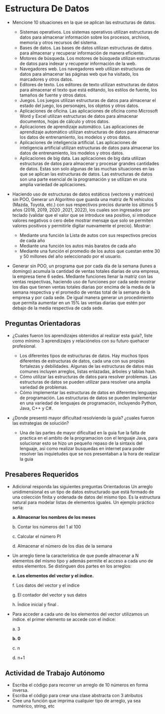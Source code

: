 # Estructura De Datos

- Mencione 10 situaciones en la que se aplican las estructuras de datos.
  - Sistemas operativos. Los sistemas operativos utilizan estructuras de datos para almacenar información sobre los procesos, archivos, memoria y otros recursos del sistema.
  - Bases de datos. Las bases de datos utilizan estructuras de datos para almacenar y recuperar información de manera eficiente.
  - Motores de búsqueda. Los motores de búsqueda utilizan estructuras de datos para indexar y recuperar información de la web.
  - Navegadores web. Los navegadores web utilizan estructuras de datos para almacenar las páginas web que ha visitado, los marcadores y otros datos.
  - Editores de texto. Los editores de texto utilizan estructuras de datos para almacenar el texto que está editando, los estilos de fuente, los tamaños de fuente y otros datos.
  - Juegos. Los juegos utilizan estructuras de datos para almacenar el estado del juego, los personajes, los objetos y otros datos.
  - Aplicaciones de oficina. Las aplicaciones de oficina como Microsoft Word y Excel utilizan estructuras de datos para almacenar documentos, hojas de cálculo y otros datos.
  - Aplicaciones de aprendizaje automático. Las aplicaciones de aprendizaje automático utilizan estructuras de datos para almacenar los datos de entrenamiento, los modelos y otros datos.
  - Aplicaciones de inteligencia artificial. Las aplicaciones de inteligencia artificial utilizan estructuras de datos para almacenar los datos de entrenamiento, los modelos y otros datos.
  - Aplicaciones de big data. Las aplicaciones de big data utilizan estructuras de datos para almacenar y procesar grandes cantidades de datos.
Estas son solo algunas de las muchas situaciones en las que se aplican las estructuras de datos. Las estructuras de datos son una parte esencial de la programación y se utilizan en una amplia variedad de aplicaciones.
  
- Haciendo uso de estructuras de datos estáticos (vectores y matrices) sin POO,
Generar un Algoritmo que guarda una matriz de N vehículos (Mazda, Toyota, etc.) con
sus respectivos precios durante los últimos 5 años (2018, 2019, 2020 ,2021, 2022), los
cuales son ingresados por teclado (validar que el valor que se introduce sea positivo, si
introduce valores negativos o cero debe mostrar mensaje que solo se permiten valores
positivos y permitirle digitar nuevamente el precio). Mostrar:
  - Mediante una función la Lista de autos con sus respectivos precios de cada año
  - Mediante una función los autos más baratos de cada año
  - Mediante una función el promedio de los autos que cuestan entre 30 y 50 millones del año seleccionado por el usuario.

- Generar sin POO, un programa que por cada día de la semana (lunes a domingo)
acumula la cantidad de ventas totales diarias de una empresa, la empresa tiene 6
sedes. Mediante funciones llenar la matriz con las ventas respectivas, haciendo uso de
funciones por cada sede mostrar los días que tienen ventas totales diarias por encima
de la media de la semana respectiva y el promedio de ventas total de la semana de la
empresa y por cada sede. De igual manera generar un procedimiento que permita
aumentar en un 15% las ventas diarias que estén por debajo de la media respectiva de
cada sede.

## Preguntas Orientadoras

- ¿Cuales fueron los aprendizajes obtenidos al realizar esta guía?, liste como mínimo 3
aprendizajes y relaciónelos con su futuro quehacer profesional.

  - Los diferentes tipos de estructuras de datos. Hay muchos tipos diferentes de estructuras de datos, cada una con sus propias fortalezas y debilidades. Algunas de las estructuras de datos más comunes incluyen arreglos, listas enlazadas, árboles y tablas hash.
  - Cómo utilizar las estructuras de datos para resolver problemas. Las estructuras de datos se pueden utilizar para resolver una amplia variedad de problemas.
  - Cómo implementar las estructuras de datos en diferentes lenguajes de programación. Las estructuras de datos se pueden implementar en una variedad de lenguajes de programación, incluyendo Python, Java, C++ y C#.

- ¿Donde presentó mayor dificultad resolviendo la guía? ¿cuales fueron las estrategias de solución?

  - Una de las partes de mayor dificultad en la guia fue la falta de practica en el ambito de la programacion con el lenguaje Java, para solucionar esto se hizo un pequeño repaso de la sintaxis del lenguaje, asi como realizar busquedas en internet para poder resolver las inquietudes que se nos presentaban a la hora de realizar la guia

## Presaberes Requeridos

- Adicional responda las siguientes preguntas Orientadoras
Un arreglo unidimensional es un tipo de datos estructurado que está formado de una colección finita y ordenada de datos del mismo tipo. Es la estructura natural para modelar listas de elementos iguales. Un ejemplo práctico sería:

  **a. Almacenar los nombres de los meses**

  b. Contar los números del 1 al 100

  c. Calcular el número PI

  d. Almacenar el número de los días de la semana

- Un arreglo tiene la característica de que puede almacenar a N elementos del mismo tipo y además permite el acceso a cada uno de estos elementos. Se distinguen dos partes en los arreglos:
  
  **e. Los elementos del vector y el índice.**

  f. Los datos del vector y el índice

  g. El contador del vector y sus datos

  h. Índice inicial y final .

- Para acceder a cada uno de los elementos del vector utilizamos un índice. el primer elemento se accede con el índice:
  
  a. 3
  
  **b. 0**
  
  c. n
  
  d. n+1


## Actividad de Trabajo Autónomo

- Escriba el código para recorrer un arreglo de 10 números en forma inversa.
- Escriba el código para crear una clase abstracta con 3 atributos
- Cree una función que imprima cualquier tipo de arreglo, ya sea numérico, string, etc
